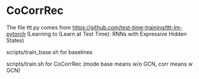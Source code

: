 # CoCorrRec

The file ttt.py comes from https://github.com/test-time-training/ttt-lm-pytorch (Learning to (Learn at Test Time): RNNs with Expressive Hidden States)

scripts/train_base.sh for baselines 

scripts/train.sh for CoCorrRec (mode base means w/o GCN, corr means w GCN)
